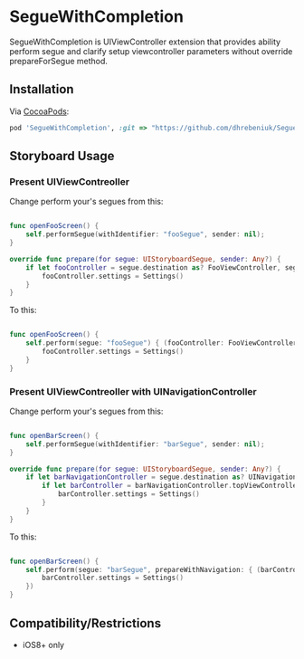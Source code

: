 # SegueWithCompletion

SegueWithCompletion is UIViewController extension that provides ability perform segue and clarify setup viewcontroller parameters without override prepareForSegue method.

## Installation
Via [CocoaPods](http://cocoapods.org):
```ruby
pod 'SegueWithCompletion', :git => "https://github.com/dhrebeniuk/SegueWithCompletion.git"

```

## Storyboard Usage

### Present UIViewContreoller


Change perform your's segues from this:

```swift

func openFooScreen() {
    self.performSegue(withIdentifier: "fooSegue", sender: nil);
}

override func prepare(for segue: UIStoryboardSegue, sender: Any?) {
    if let fooController = segue.destination as? FooViewController, segue.identifier == "fooSegue" {
        fooController.settings = Settings()
    }
}


```

To this:

```swift

func openFooScreen() {
    self.perform(segue: "fooSegue") { (fooController: FooViewController) in
		fooController.settings = Settings()
    }
}

```

### Present UIViewContreoller with UINavigationController


Change perform your's segues from this:

```swift

func openBarScreen() {
	self.performSegue(withIdentifier: "barSegue", sender: nil);
}

override func prepare(for segue: UIStoryboardSegue, sender: Any?) {
	if let barNavigationController = segue.destination as? UINavigationController, segue.identifier == "fooSegue" {
		if let barController = barNavigationController.topViewController as? BarViewController {
			barController.settings = Settings()
		}
	}
}


```

To this:

```swift

func openBarScreen() {
	self.perform(segue: "barSegue", prepareWithNavigation: { (barController: BarViewController) in
		barController.settings = Settings()
	})
}

```

## Compatibility/Restrictions
* iOS8+ only

